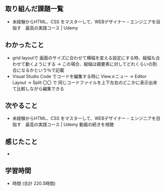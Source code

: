 ## 取り組んだ課題一覧
- 未経験からHTML、CSS をマスターして、WEBデザイナー・エンジニアを目指す　最高の実践コース | Udemy
## わかったこと
- grid layoutで 画面のサイズに合わせて横幅を変える設定にする時、縦幅も合わせて動くようにする → この場合、縦幅は親要素に対してどれくらいの割合になるかという％で記載
- Visual Studio Code でコードを編集する時に Viewメニュー → Editor Layout → Split 〇〇 で 同じコードファイルを上下左右のどこかに表示出来て比較しながら編集できる
## 次やること
- 未経験からHTML、CSS をマスターして、WEBデザイナー・エンジニアを目指す　最高の実践コース | Udemy 動画の続きを視聴
## 感じたこと
-
## 学習時間
- 時間 (合計 220.5時間)
